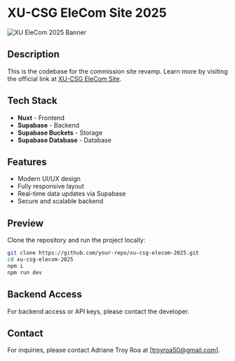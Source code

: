 # XU-CSG EleCom Site 2025

![XU EleCom 2025 Banner](https://vdhtlmptdfpbtenigido.supabase.co/storage/v1/object/public/post-thumbnails/banner%20(fb).png)

## Description
This is the codebase for the commission site revamp. Learn more by visiting the official link at [XU-CSG EleCom Site](https://xucsg-elecom.netlify.app).

## Tech Stack
- **Nuxt** - Frontend
- **Supabase** - Backend
- **Supabase Buckets** - Storage
- **Supabase Database** - Database

## Features
- Modern UI/UX design
- Fully responsive layout
- Real-time data updates via Supabase
- Secure and scalable backend

## Preview
Clone the repository and run the project locally:

```bash
git clone https://github.com/your-repo/xu-csg-elecom-2025.git
cd xu-csg-elecom-2025
npm i
npm run dev
```

## Backend Access
For backend access or API keys, please contact the developer.

## Contact
For inquiries, please contact Adriane Troy Roa at [troyroa50@gmail.com].
